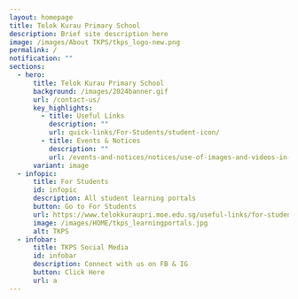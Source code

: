 ```yaml
---
layout: homepage
title: Telok Kurau Primary School
description: Brief site description here
image: /images/About TKPS/tkps_logo-new.png
permalink: /
notification: ""
sections:
  - hero:
      title: Telok Kurau Primary School
      background: /images/2024banner.gif
      url: /contact-us/
      key_highlights:
        - title: Useful Links
          description: ""
          url: quick-links/For-Students/student-icon/
        - title: Events & Notices
          description: ""
          url: /events-and-notices/notices/use-of-images-and-videos-in-publication/
      variant: image
  - infopic:
      title: For Students
      id: infopic
      description: All student learning portals
      button: Go to For Students
      url: https://www.telokkuraupri.moe.edu.sg/useful-links/for-students/student-mims/
      image: /images/HOME/tkps_learningportals.jpg
      alt: TKPS
  - infobar:
      title: TKPS Social Media
      id: infobar
      description: Connect with us on FB & IG
      button: Click Here
      url: a
---
```


